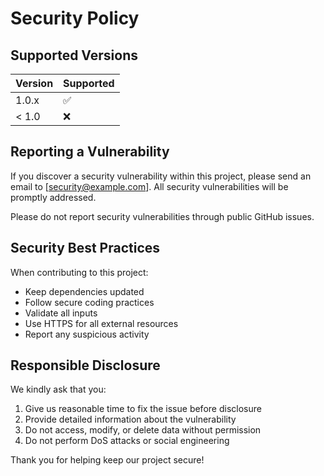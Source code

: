 # Security Policy

## Supported Versions

| Version | Supported          |
| ------- | ------------------ |
| 1.0.x   | :white_check_mark: |
| < 1.0   | :x:                |

## Reporting a Vulnerability

If you discover a security vulnerability within this project, please send an email to [security@example.com]. All security vulnerabilities will be promptly addressed.

Please do not report security vulnerabilities through public GitHub issues.

## Security Best Practices

When contributing to this project:

- Keep dependencies updated
- Follow secure coding practices
- Validate all inputs
- Use HTTPS for all external resources
- Report any suspicious activity

## Responsible Disclosure

We kindly ask that you:

1. Give us reasonable time to fix the issue before disclosure
2. Provide detailed information about the vulnerability
3. Do not access, modify, or delete data without permission
4. Do not perform DoS attacks or social engineering

Thank you for helping keep our project secure!
